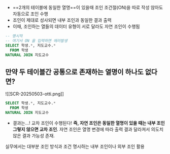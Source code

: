 - ==2개의 테이블에 동일한 열명==이 있을때 조인 조건절(ON)을 따로 작성 않아도 자동으로 조인 수행
- 조인이 제대로 성사되면 내부 조인과 동일한 결과 출력
- 이때, 조인하는 열들의 데이터 유형이 서로 달라도 자연 조인이 수행됨
```sql
-- 명시적
-- 여기서 ON 을 입력하면 에러발생
SELECT 학생.*, 지도교수.* 
  FROM 학생
NATURAL JOIN 지도교수
```

## 만약 두 테이블간 공통으로 존재하는 열명이 하나도 없다면?
![[SCR-20250503-otti.png]]
```sql
SELECT 학생.*, 지도교수.* 
  FROM 학생
NATURAL JOIN 지도교수
```
- 결과는...! 교차 조인이 수행된다!
**즉, 자연 조인은 동일한 열명이 있을 때는 내부 조인 그렇지 않으면 교차 조인**. 자연 조인은 열명 변경에 따라 출력 결과 달라져서 의도치 않은 결과 가능성 존재.

실무에서는 대부분 조인 방식과 조건 명시하는 내부 조인이나 외부 조인 활용
